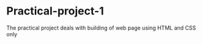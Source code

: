 # Practical-project-1
The practical project deals with building of web page using HTML and CSS only

